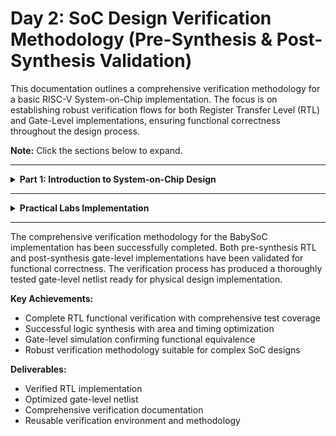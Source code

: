 # Day 2: SoC Design Verification Methodology (Pre-Synthesis & Post-Synthesis Validation)

This documentation outlines a comprehensive verification methodology for a basic RISC-V System-on-Chip implementation. The focus is on establishing robust verification flows for both Register Transfer Level (RTL) and Gate-Level implementations, ensuring functional correctness throughout the design process.

**Note:** Click the sections below to expand.

---

<details>
<summary><strong>Part 1: Introduction to System-on-Chip Design</strong></summary>

### What is a System-on-Chip?

A **System-on-Chip (SoC)** represents an integrated circuit that consolidates multiple system components onto a single silicon die. Rather than implementing separate chips for different functions, an SoC provides a unified solution that optimizes performance, power consumption, and form factor for modern electronic applications.

<img width="1024" height="1024" alt="image" src="https://github.com/user-attachments/assets/de4a7e62-8d2c-4212-8e1e-6721798a4c20" />

**Block diagram of a System on Chip (SoC) architecture showing key components and their interconnections**

#### Essential SoC Components

1. **Processing Unit**: Central processing core responsible for instruction execution and system control.
2. **Memory Subsystem**: On-chip SRAM/DRAM for data storage and program execution.
3. **Peripheral Interfaces**: I/O controllers for external device communication.
4. **Graphics Engine**: Dedicated hardware for visual processing tasks.
5. **Signal Processing Units**: Specialized processors for audio/video signal manipulation.
6. **Power Management Unit**: Integrated power regulation and optimization circuits.
7. **Communication Modules**: Wireless connectivity options (Wi-Fi, Bluetooth, cellular).

#### Benefits of SoC Integration

- **Miniaturization**: Enables compact device designs with reduced PCB complexity.
- **Power Optimization**: Lower overall power consumption through integrated design.
- **Performance Enhancement**: Faster inter-component communication and data transfer.
- **Cost Reduction**: Economies of scale in manufacturing and reduced component count.
- **Improved Reliability**: Fewer interconnections reduce potential failure points.

#### Application Domains

- Mobile devices, IoT sensors, automotive systems, smart appliances, wearable technology.

#### Industry Examples

- Apple M-series processors, Qualcomm Snapdragon family, AMD Ryzen APUs, MediaTek Dimensity series.

#### Design Challenges

- Thermal management complexity, verification scalability, design flexibility constraints.

### SoC Categories

- **Control-Oriented SoCs**: Optimized for embedded control applications with low power requirements.
- **Performance-Oriented SoCs**: Designed for high-performance computing with advanced operating system support.
- **Domain-Specific SoCs**: Tailored for specialized applications requiring optimized performance characteristics.

<img width="1300" height="1261" alt="image" src="https://github.com/user-attachments/assets/6d0a43f8-5037-4ea1-8c69-c7552f71ad90" />
**Close-up view of a System-on-Chip (SoC) silicon die showing internal integrated circuit components and wire connections**

</details>

---

<details>
<summary><strong> Practical Labs Implementation </strong></summary>

<details>
<summary><strong> Preresiquisites </strong></summary>

## Iverilog Setup Verification
<img width="1919" height="736" alt="Screenshot 2025-10-04 115636" src="https://github.com/user-attachments/assets/f8cd599f-dfab-451b-a9ab-d6c227dd5f26" />

## Gtkwave Setup Verification
<img width="1919" height="933" alt="image" src="https://github.com/user-attachments/assets/08f21760-8941-44eb-b74a-58d59c450632" />

## Repository Setup

```
# Clone the main VSDBabySoC repository (most comprehensive version)
git clone https://github.com/manili/VSDBabySoC.git

# Enter the project directory
cd VSDBabySoC
```

<img width="1905" height="589" alt="image" src="https://github.com/user-attachments/assets/23f05789-2408-401d-b093-280c658d0ed7" />

TLV → Verilog Conversion

```
# Install SandPiper-SaaS
pip install pyyaml click sandpiper-saas

# Convert TLV → Verilog
sandpiper-saas -i ./src/module/*.tlv -o rvmyth.v --bestsv --noline -p verilog --outdir ./src/module/
```

<img width="1919" height="754" alt="image" src="https://github.com/user-attachments/assets/8f0e7199-9a9b-46fe-9e6d-09b196515048" />

file structure

``` 
# First Install tree to view structure
sudo apt install tree

# Just tree to get file structure
tree
```

output
```
tree
.
├── images
│   ├── centralized_avsddac.png
│   ├── inside_dac.png
│   ├── inside_pll.png
│   ├── openlane_flow.png
│   ├── physical_design.png
│   ├── post_routing_sim.png
│   ├── post_synth_sim.png
│   ├── pre_synth_sim.png
│   ├── rvmyth_layout.png
│   ├── selected_dac.png
│   ├── selected_pll.png
│   ├── vsdbabysoc_block_diagram.png
│   └── vsdbabysoc_layout.png
├── LICENSE
├── Makefile
├── README.md
└── src
    ├── gds
    │   ├── avsddac.gds
    │   └── avsdpll.gds
    ├── gls_model
    │   ├── primitives.v
    │   └── sky130_fd_sc_hd.v
    ├── include
    │   ├── sandpiper_gen.vh
    │   ├── sandpiper.vh
    │   ├── sp_default.vh
    │   └── sp_verilog.vh
    ├── layout_conf
    │   ├── rvmyth
    │   │   ├── config.tcl
    │   │   └── pin_order.cfg
    │   └── vsdbabysoc
    │       ├── config.tcl
    │       ├── macro.cfg
    │       └── pin_order.cfg
    ├── lef
    │   ├── avsddac.lef
    │   └── avsdpll.lef
    ├── lib
    │   ├── avsddac.lib
    │   ├── avsdpll.lib
    │   └── sky130_fd_sc_hd__tt_025C_1v80.lib
    ├── module
    │   ├── avsddac.v
    │   ├── avsdpll.v
    │   ├── clk_gate.v
    │   ├── pseudo_rand_gen.sv
    │   ├── pseudo_rand.sv
    │   ├── rvmyth_gen.v
    │   ├── rvmyth.tlv
    │   ├── rvmyth.v
    │   ├── testbench.rvmyth.post-routing.v
    │   ├── testbench.v
    │   └── vsdbabysoc.v
    ├── script
    │   ├── sta.conf
    │   ├── verilog_to_lib.pl
    │   └── yosys.ys
    └── sdc
        ├── vsdbabysoc_layout.sdc
        └── vsdbabysoc_synthesis.sdc
```

<img width="1919" height="979" alt="image" src="https://github.com/user-attachments/assets/73272415-350d-46a6-83cf-dd0c6a4f9261" />
<img width="1919" height="942" alt="image" src="https://github.com/user-attachments/assets/4b4f1a33-931c-4c97-94ea-6b355c63e3d7" />

</details>


<details>
<summary><strong>Expand: RTL Functional Validation</strong></summary>


### Commands:

```
# Create Simulation directory
mkdir -p simulation

# Run the command for simulation
iverilog -o simulation/pre_synth_sim.out -DPRE_SYNTH_SIM src/module/testbench.v -I src/include -I src/module
```

<img width="1919" height="658" alt="image" src="https://github.com/user-attachments/assets/2284190e-14df-4c44-a544-9939a407ae8b" />

## Commands to View Waveform 

```
cd simulation
./pre_synth_sim.out
gtkwave pre_synth_sim.vcd
```

## Waveform

<img width="1919" height="704" alt="image" src="https://github.com/user-attachments/assets/59bca4e8-276d-4280-9d54-43dea304e1f5" />

## VSDBabySoC Waveform Analysis (Simulation Summary)

- **System Integration:** The waveform confirms successful integration of the RVMYTH RISC-V core, PLL, and DAC modules.
- **Clocking:** The PLL generates stable clock signals (REF, VCO_IN) that correctly drive the processor.
- **Reset Behavior:** The reset signal is inactive after initialization, allowing normal system operation.
- **Data Flow:** The DAC OUT signal varies, indicating active data processing and instruction execution by the RISC-V core.
- **Timing:** Clock domains are synchronized; reset sequence completes successfully.


### Observations
- PLL-derived clock stable
- Reset released cleanly
- Core executes code
- DAC output toggles (driven digital proxy)
- Inter-module connectivity valid

**Conclusion:**  
The simulation demonstrates that all SoC components are operational and properly interfaced. The processor executes instructions and outputs results via the DAC, verifying correct system functionality.

</details>



<details>
<summary><strong>Expand: Yosys Synthesis</strong></summary>
  
## Sythesis of VSDbabysoc

**Stub files are empty Verilog modules that define only the port interface of analog IPs without any internal logic. This allows Yosys to recognize the module's connections during synthesis without attempting to synthesize the non-synthesizable behavioral code.**

### Stub Modules (Analog Black Boxes)

avsddac_stub.v
```
// avsddac - 10-bit Digital-to-Analog Converter (Analog IP)
// Synthesis placeholder: Port interface only
// Physical implementation provided through LEF/GDS

module avsddac (
   output OUT,           // Analog output signal
   input [9:0] D,        // 10-bit digital input
   input VREFH,          // High reference voltage
   input VREFL           // Low reference voltage
);

   // Blackbox - no internal logic required

endmodule
```

avsdpll_stub.v
```
// Stub module for the avsdpll analog IP.
// This is a black box for synthesis. Do not add logic here.

module avsdpll (
   output reg  CLK,
   input  wire VCO_IN,
   input  wire ENb_CP,
   input  wire ENb_VCO,
   input  wire REF
);

// Intentionally empty

endmodule
```
<img width="1919" height="659" alt="image" src="https://github.com/user-attachments/assets/156514cd-d644-4272-9d9b-6b95bd1761b7" />
<img width="1919" height="646" alt="image" src="https://github.com/user-attachments/assets/5e74ddc5-425d-428e-9f92-47318764b452" />

### Locating script file for synthesis

```

Locate the yosys.ys script in ~/VSDBabySoC/src/script

ls
Desktop    magic         ngspice-45.2.tar.gz  Public     Videos      yosys
Documents  Music         OpenLane             snap       vsd
Downloads  ngspice-45.2  Pictures             Templates  VSDBabySoC
ketan@ketan:~$ cd VSDBabySoC/
ketan@ketan:~/VSDBabySoC$ ls
images  LICENSE  Makefile  README.md  simulation  src
ketan@ketan:~/VSDBabySoC$ cd src
ketan@ketan:~/VSDBabySoC/src$ ls
gds  gls_model  include  layout_conf  lef  lib  module  script  sdc
ketan@ketan:~/VSDBabySoC/src$ cd script
ketan@ketan:~/VSDBabySoC/src/script$ ls
sta.conf  verilog_to_lib.pl  yosys.ys
ketan@ketan:~/VSDBabySoC/src/script$ gedit yosys.ys

```

<img width="1919" height="651" alt="image" src="https://github.com/user-attachments/assets/edc33989-9adb-4ff0-ae56-3d266ad80dc5" />

## Open yosys.ys file

```
read_verilog ./module/vsdbabysoc.v
read_verilog -I./include ../output/compiled_tlv/rvmyth.v
read_verilog -I./include ./module/clk_gate.v
read_liberty -lib ./lib/avsdpll.lib
read_liberty -lib ./lib/avsddac.lib
read_liberty -lib ./lib/sky130_fd_sc_hd__tt_025C_1v80.lib
synth -top vsdbabysoc
dfflibmap -liberty ./lib/sky130_fd_sc_hd__tt_025C_1v80.lib
opt
abc -liberty ./lib/sky130_fd_sc_hd__tt_025C_1v80.lib -script +strash;scorr;ifraig;retime;{D};strash;dch,-f;map,-M,1,{D}
flatten
setundef -zero
clean -purge
rename -enumerate
stat
write_verilog -noattr ../output/synth/vsdbabysoc.synth.v
```

<img width="1919" height="653" alt="image" src="https://github.com/user-attachments/assets/020cdb90-8811-4703-ae47-3225cd1e5348" />

## Modified Script

```
# Load technology libraries for timing and area constraints
read_liberty -lib ../../src/lib/sky130_fd_sc_hd__tt_025C_1v80.lib
read_liberty -lib ../../src/lib/avsddac.lib
read_liberty -lib ../../src/lib/avsdpll.lib

# Read top-level digital design and submodules
read_verilog ../../src/module/vsdbabysoc.v
read_verilog -I ../../src/include ../../src/module/rvmyth.v
read_verilog -I ../../src/include ../../src/module/clk_gate.v

# Load analog IP stub modules (blackbox treatment)
read_verilog ../../src/module/avsddac_stub.v
read_verilog ../../src/module/avsdpll_stub.v

# Execute generic RTL synthesis on the top module
synth -top vsdbabysoc

# Map flip-flops to target standard cell library
dfflibmap -liberty ../../src/lib/sky130_fd_sc_hd__tt_025C_1v80.lib
opt

# Technology mapping using ABC for combinational logic optimization
abc -liberty ../../src/lib/sky130_fd_sc_hd__tt_025C_1v80.lib

# Remove hierarchy to create flat netlist
flatten

# Define undriven signals as logic zero
setundef -zero

# Remove unused cells and wires from design
clean -purge

# Assign systematic enumerated names to all objects
rename -enumerate

# Write synthesized gate-level netlist
write_verilog -noattr ../../reports/vsdbabysoc_netlist.v

# Generate statistics report with cell area and count information
stat -liberty ../../src/lib/sky130_fd_sc_hd__tt_025C_1v80.lib

# Display graphical schematic of synthesized design
show vsdbabysoc
```

<img width="1919" height="989" alt="image" src="https://github.com/user-attachments/assets/e3cc3a1b-b49e-4b1f-a808-5744fb4f0c06" />

### Run synthesis command

``` 
yosys -s yosys.ys
```

## Synthesis Logs

<img width="1919" height="988" alt="image" src="https://github.com/user-attachments/assets/f2aa2f3b-aa94-48ef-b124-c346e8fe8b82" />
<img width="1919" height="1021" alt="image" src="https://github.com/user-attachments/assets/b65e51b5-64b7-4e95-af1e-41b2e4df0717" />

</details>

<details>
<summary><strong> Gate Level Simulation </strong></summary>

## Now Post Synthesis Simulation 

### Gate-Level Simulation

```bash
iverilog -o simulation/post_synth_sim.out \
  src/gls_model/primitives.v \
  src/gls_model/sky130_fd_sc_hd.v \
  reports/vsdbabysoc_netlist.v \
  src/module/testbench.v \
  src/module/avsddac.v \
  src/module/avsdpll.v
./simulation/post_synth_sim.out
gtkwave simulation/post_synth_sim.vcd
```

## Waveform

<img width="1919" height="708" alt="Screenshot 2025-10-04 173037" src="https://github.com/user-attachments/assets/b63ade97-f85a-4f74-832e-bd21e1eacde6" />

</details>

</details>

---

The comprehensive verification methodology for the BabySoC implementation has been successfully completed. Both pre-synthesis RTL and post-synthesis gate-level implementations have been validated for functional correctness. The verification process has produced a thoroughly tested gate-level netlist ready for physical design implementation.

**Key Achievements:**
- Complete RTL functional verification with comprehensive test coverage
- Successful logic synthesis with area and timing optimization
- Gate-level simulation confirming functional equivalence
- Robust verification methodology suitable for complex SoC designs

**Deliverables:**
- Verified RTL implementation
- Optimized gate-level netlist
- Comprehensive verification documentation
- Reusable verification environment and methodology



